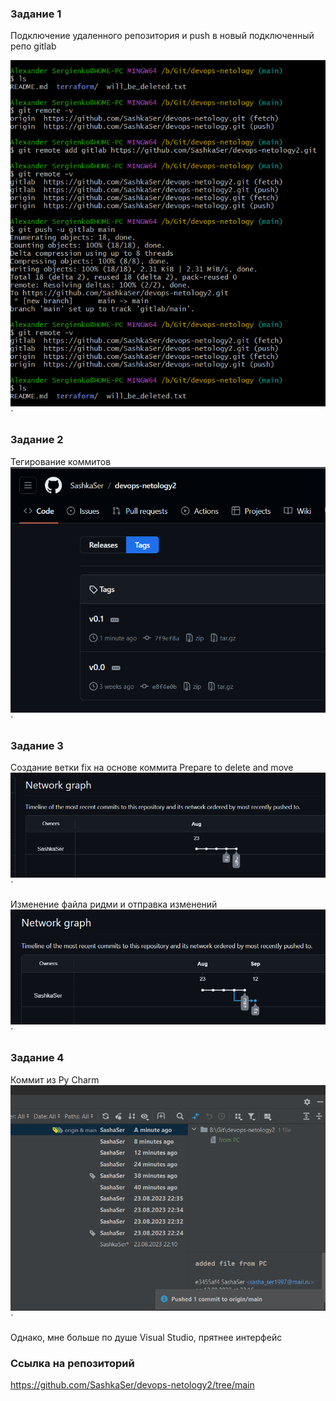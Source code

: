 ### Задание 1
Подключение удаленного репозитория и push в новый подключенный репо gitlab

![task1](https://github.com/SashkaSer/devops-netology2/blob/main/img/img1.png)`

### Задание 2
Тегирование коммитов
![task2](https://github.com/SashkaSer/devops-netology2/blob/main/img/img2.png)`

### Задание 3

Создание ветки fix на основе коммита Prepare to delete and move
![task2](https://github.com/SashkaSer/devops-netology2/blob/main/img/commits1.png)`

Изменение файла ридми и отправка изменений
![task2](https://github.com/SashkaSer/devops-netology2/blob/main/img/branches1.png)`

### Задание 4

Коммит из Py Charm
![task2](https://github.com/SashkaSer/devops-netology2/blob/main/img/commitPC.png)`

Однако, мне больше по душе Visual Studio, прятнее интерфейс

### Ссылка на репозиторий
<https://github.com/SashkaSer/devops-netology2/tree/main>
